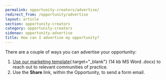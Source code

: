 ```yaml
---
permalink: opportunity-creators/advertise/
redirect_from: /opportunity/advertise
layout: article
section: opportunity-creators
category: opportunity-creators
sidenav: opportunity-advertise
title: How can I advertise my opportunity?
---
```


There are a couple of ways you can advertise your opportunity:

1. [Use our marketing template](../marketing-email-template.docx){:target="\_blank"} (14 kb MS Word .docx) to reach out to relevant communities of practice.
2. Use the **Share** link, within the Opportunity, to send a form email.
